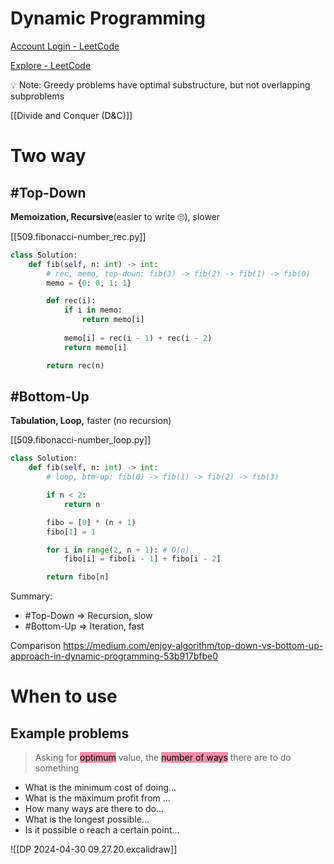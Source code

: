 # Dynamic Programming

[Account Login - LeetCode](https://leetcode.com/explore/learn/card/dynamic-programming/630/an-introduction-to-dynamic-programming/4035/)

[Explore - LeetCode](https://www.evernote.com/shard/s397/sh/841d70fa-6a01-4a0f-82c2-8ca09bafb157/6c2c4da1edb2485a2557ddcb3561e416)

<aside>
💡 Note: Greedy problems have optimal substructure, but not overlapping subproblems

</aside>

[[Divide and Conquer (D&C)]]

# Two way
## #Top-Down
**Memoization, Recursive**(easier to write 🙄), slower

[[509.fibonacci-number_rec.py]]
```python hl:13
class Solution:
    def fib(self, n: int) -> int:
        # rec, memo, top-down: fib(3) -> fib(2) -> fib(1) -> fib(0)
        memo = {0: 0, 1: 1}

        def rec(i):
            if i in memo:
                return memo[i]
            
            memo[i] = rec(i - 1) + rec(i - 2)
            return memo[i]

        return rec(n)
```

## #Bottom-Up 
**Tabulation, Loop,** faster (no recursion)

[[509.fibonacci-number_loop.py]]
```python hl:8,9,11
class Solution:
    def fib(self, n: int) -> int:
        # loop, btm-up: fib(0) -> fib(1) -> fib(2) -> fib(3)

        if n < 2:
            return n

        fibo = [0] * (n + 1)
        fibo[1] = 1

        for i in range(2, n + 1): # O(n)
            fibo[i] = fibo[i - 1] + fibo[i - 2]

        return fibo[n]
```

Summary:
- #Top-Down  => Recursion, slow
- #Bottom-Up   => Iteration, fast

Comparison
https://medium.com/enjoy-algorithm/top-down-vs-bottom-up-approach-in-dynamic-programming-53b917bfbe0

# When to use
## Example problems
>Asking for <mark style="background: #FF5582A6;">optimum</mark> value, the <mark style="background: #FF5582A6;">number of ways</mark> there are to do something
- What is the minimum cost of doing...
- What is the maximum profit from ...
- How many ways are there to do...
- What is the longest possible...
- Is it possible o reach a certain point...



![[DP 2024-04-30 09.27.20.excalidraw]]